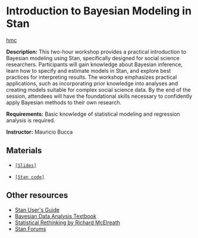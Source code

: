 
# Introduction to Bayesian Modeling in Stan

[hmc](https://upload.wikimedia.org/wikipedia/commons/f/fa/Hamiltonian_Monte_Carlo.gif)


**Description:** This two-hour workshop provides a practical introduction to Bayesian modeling using Stan, specifically designed for social science researchers. Participants will gain knowledge about Bayesian inference, learn how to specify and estimate models in Stan, and explore best practices for interpreting results. The workshop emphasizes practical applications, such as incorporating prior knowledge into analyses and creating models suitable for complex social science data. By the end of the session, attendees will have the foundational skills necessary to confidently apply Bayesian methods to their own research.

**Requirements:** Basic knowledge of statistical modeling and regression analysis is required.

**Instructor:** Mauricio Bucca

## Materials

- [`[Slides]`](https://mebucca.github.io/intro_bayes/slides/slides#1)

- [`[Stan code]`](slides/mymodel.stan)


## Other resources

- [Stan User's Guide](https://mc-stan.org/users/documentation/)
- [Bayesian Data Analysis Textbook](http://www.stat.columbia.edu/~gelman/book/)
- [Statistical Rethinking by Richard McElreath](https://xcelab.net/rm/statistical-rethinking/)
- [Stan Forums](https://discourse.mc-stan.org/)

